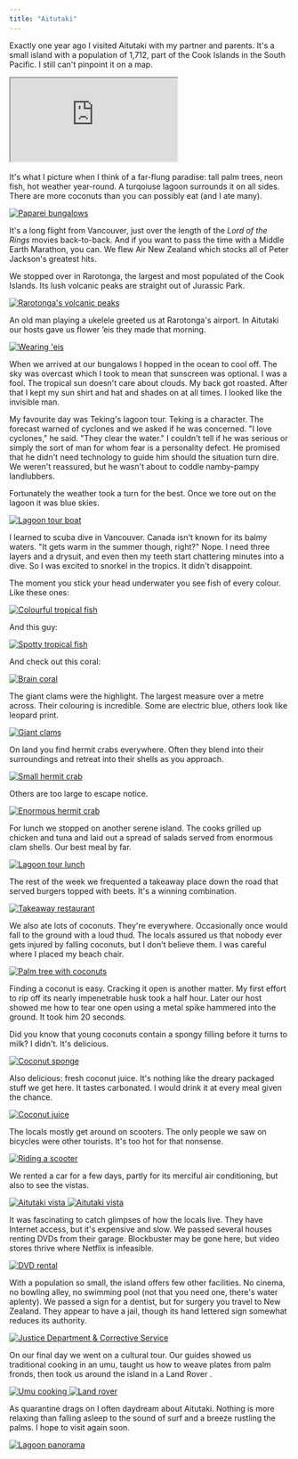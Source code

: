 ```yaml
---
title: "Aitutaki"
---
```


Exactly one year ago I visited Aitutaki with my partner and parents. It's a small island with a population of 1,712, part of the Cook Islands in the South Pacific. I still can't pinpoint it on a map.

<div class="video">
    <iframe allow="fullscreen" src="https://www.youtube-nocookie.com/embed/L5NpLjKvuPY?modestbranding=1">
        <a href="https://www.youtube.com/watch?v=L5NpLjKvuPY">
            Aitutaki, Cook Islands
        </a>
    </iframe>
</div>

It's what I picture when I think of a far-flung paradise: tall palm trees, neon fish, hot weather year-round. A turqoiuse lagoon surrounds it on all sides. There are more coconuts than you can possibly eat (and I ate many).

<a class="image-link" href="/images/aitutaki/bungalows.jpg" target="_blank">
    <img alt="Paparei bungalows" srcset="/images/aitutaki/bungalows-thumbnail.jpg 1x, /images/aitutaki/bungalows-thumbnail@2x.jpg 2x" src="/images/aitutaki/bungalows-thumbnail.jpg">
</a>

It's a long flight from Vancouver, just over the length of the *Lord of the Rings* movies back-to-back. And if you want to pass the time with a Middle Earth Marathon, you can. We flew Air New Zealand which stocks all of Peter Jackson's greatest hits.

We stopped over in Rarotonga, the largest and most populated of the Cook Islands. Its lush volcanic peaks are straight out of Jurassic Park.

<a class="image-link" href="/images/aitutaki/rarotonga.jpg" target="_blank">
    <img alt="Rarotonga's volcanic peaks" srcset="/images/aitutaki/rarotonga-thumbnail.jpg 1x, /images/aitutaki/rarotonga-thumbnail@2x.jpg 2x" src="/images/aitutaki/rarotonga-thumbnail.jpg">
</a>

An old man playing a ukelele greeted us at Rarotonga's airport. In Aitutaki our hosts gave us flower ’eis they made that morning.

<a class="image-link" href="/images/aitutaki/eis-thumbnail.jpg" target="_blank">
    <img alt="Wearing 'eis" srcset="/images/aitutaki/eis-thumbnail.jpg 1x, /images/aitutaki/eis-thumbnail@2x.jpg 2x" src="/images/aitutaki/eis-thumbnail.jpg">
</a>

When we arrived at our bungalows I hopped in the ocean to cool off. The sky was overcast which I took to mean that sunscreen was optional. I was a fool. The tropical sun doesn't care about clouds. My back got roasted. After that I kept my sun shirt and hat and shades on at all times. I looked like the invisible man.

My favourite day was Teking's lagoon tour. Teking is a character. The forecast warned of cyclones and we asked if he was concerned. "I love cyclones," he said. "They clear the water." I couldn't tell if he was serious or simply the sort of man for whom fear is a personality defect. He promised that he didn't need technology to guide him should the situation turn dire. We weren't reassured, but he wasn't about to coddle namby-pampy landlubbers.

Fortunately the weather took a turn for the best. Once we tore out on the lagoon it was blue skies.

<a class="image-link" href="/images/aitutaki/boat.jpg" target="_blank">
    <img alt="Lagoon tour boat" srcset="/images/aitutaki/boat-thumbnail.jpg 1x, /images/aitutaki/boat-thumbnail@2x.jpg 2x" src="/images/aitutaki/boat-thumbnail.jpg">
</a>

I learned to scuba dive in Vancouver. Canada isn't known for its balmy waters. "It gets warm in the summer though, right?" Nope. I need three layers and a drysuit, and even then my teeth start chattering minutes into a dive. So I was excited to snorkel in the tropics. It didn't disappoint.

The moment you stick your head underwater you see fish of every colour. Like these ones:

<a class="image-link" href="/images/aitutaki/colourful-fish.jpg" target="_blank">
    <img alt="Colourful tropical fish" srcset="/images/aitutaki/colourful-fish-thumbnail.jpg 1x, /images/aitutaki/colourful-fish-thumbnail@2x.jpg 2x" src="/images/aitutaki/colourful-fish-thumbnail.jpg">
</a>

And this guy:

<a class="image-link" href="/images/aitutaki/spotty-fish.jpg" target="_blank">
    <img alt="Spotty tropical fish" srcset="/images/aitutaki/spotty-fish-thumbnail.jpg 1x, /images/aitutaki/spotty-fish-thumbnail@2x.jpg 2x" src="/images/aitutaki/spotty-fish-thumbnail.jpg">
</a>

And check out this coral:

<a class="image-link" href="/images/aitutaki/coral.jpg" target="_blank">
    <img alt="Brain coral" srcset="/images/aitutaki/coral-thumbnail.jpg 1x, /images/aitutaki/coral-thumbnail@2x.jpg 2x" src="/images/aitutaki/coral-thumbnail.jpg">
</a>

The giant clams were the highlight. The largest measure over a metre across. Their colouring is incredible. Some are electric blue, others look like leopard print.

<a class="image-link" href="/images/aitutaki/clams.jpg" target="_blank">
    <img alt="Giant clams" srcset="/images/aitutaki/clams-thumbnail.jpg 1x, /images/aitutaki/clams-thumbnail@2x.jpg 2x" src="/images/aitutaki/clams-thumbnail.jpg">
</a>

On land you find hermit crabs everywhere. Often they blend into their surroundings and retreat into their shells as you approach.

<a class="image-link" href="/images/aitutaki/small-crab.jpg" target="_blank">
    <img alt="Small hermit crab" srcset="/images/aitutaki/small-crab-thumbnail.jpg 1x, /images/aitutaki/small-crab-thumbnail@2x.jpg 2x" src="/images/aitutaki/small-crab-thumbnail.jpg">
</a>

Others are too large to escape notice.

<a class="image-link" href="/images/aitutaki/big-crab.jpg" target="_blank">
    <img alt="Enormous hermit crab" srcset="/images/aitutaki/big-crab-thumbnail.jpg 1x, /images/aitutaki/big-crab-thumbnail@2x.jpg 2x" src="/images/aitutaki/big-crab-thumbnail.jpg">
</a>

For lunch we stopped on another serene island. The cooks grilled up chicken and tuna and laid out a spread of salads served from enormous clam shells. Our best meal by far.

<a class="image-link" href="/images/aitutaki/lunch.jpg" target="_blank">
    <img alt="Lagoon tour lunch" srcset="/images/aitutaki/lunch-thumbnail.jpg 1x, /images/aitutaki/lunch-thumbnail@2x.jpg 2x" src="/images/aitutaki/lunch-thumbnail.jpg">
</a>

The rest of the week we frequented a takeaway place down the road that served burgers topped with beets. It's a winning combination.

<a class="image-link" href="/images/aitutaki/takeaway.jpg" target="_blank">
    <img alt="Takeaway restaurant" srcset="/images/aitutaki/takeaway-thumbnail.jpg 1x, /images/aitutaki/takeaway-thumbnail@2x.jpg 2x" src="/images/aitutaki/takeaway-thumbnail.jpg">
</a>

We also ate lots of coconuts. They're everywhere. Occasionally once would fall to the ground with a loud thud. The locals assured us that nobody ever gets injured by falling coconuts, but I don't believe them. I was careful where I placed my beach chair.

<a class="image-link" href="/images/aitutaki/palm-tree.jpg" target="_blank">
    <img alt="Palm tree with coconuts" srcset="/images/aitutaki/palm-tree-thumbnail.jpg 1x, /images/aitutaki/palm-tree-thumbnail@2x.jpg 2x" src="/images/aitutaki/palm-tree-thumbnail.jpg">
</a>

Finding a coconut is easy. Cracking it open is another matter. My first effort to rip off its nearly impenetrable husk took a half hour. Later our host showed me how to tear one open using a metal spike hammered into the ground. It took him 20 seconds.

Did you know that young coconuts contain a spongy filling before it turns to milk? I didn't. It's delicious.

<a class="image-link" href="/images/aitutaki/coconut-filling.jpg" target="_blank">
    <img alt="Coconut sponge" srcset="/images/aitutaki/coconut-filling-thumbnail.jpg 1x, /images/aitutaki/coconut-filling-thumbnail@2x.jpg 2x" src="/images/aitutaki/coconut-filling-thumbnail.jpg">
</a>

Also delicious: fresh coconut juice. It's nothing like the dreary packaged stuff we get here. It tastes carbonated. I would drink it at every meal given the chance.

<a class="image-link" href="/images/aitutaki/coconut.jpg" target="_blank">
    <img alt="Coconut juice" srcset="/images/aitutaki/coconut-thumbnail.jpg 1x, /images/aitutaki/coconut-thumbnail@2x.jpg 2x" src="/images/aitutaki/coconut-thumbnail.jpg">
</a>

The locals mostly get around on scooters. The only people we saw on bicycles were other tourists. It's too hot for that nonsense.

<a class="image-link" href="/images/aitutaki/road.jpg" target="_blank">
    <img alt="Riding a scooter" srcset="/images/aitutaki/road-thumbnail.jpg 1x, /images/aitutaki/road-thumbnail@2x.jpg 2x" src="/images/aitutaki/road-thumbnail.jpg">
</a>

We rented a car for a few days, partly for its merciful air conditioning, but also to see the vistas.

<a class="image-link" href="/images/aitutaki/vista1.jpg" target="_blank">
    <img alt="Aitutaki vista" srcset="/images/aitutaki/vista1-thumbnail.jpg 1x, /images/aitutaki/vista1-thumbnail@2x.jpg 2x" src="/images/aitutaki/vista1-thumbnail.jpg">
</a>

<a class="image-link" href="/images/aitutaki/vista2.jpg" target="_blank">
    <img alt="Aitutaki vista" srcset="/images/aitutaki/vista2-thumbnail.jpg 1x, /images/aitutaki/vista2-thumbnail@2x.jpg 2x" src="/images/aitutaki/vista2-thumbnail.jpg">
</a>

It was fascinating to catch glimpses of how the locals live. They have Internet access, but it's expensive and slow. We passed several houses renting DVDs from their garage. Blockbuster may be gone here, but video stores thrive where Netflix is infeasible.

<a class="image-link" href="/images/aitutaki/dvd-rentals.jpg" target="_blank">
    <img alt="DVD rental" srcset="/images/aitutaki/dvd-rentals-thumbnail.jpg 1x, /images/aitutaki/dvd-rentals-thumbnail@2x.jpg 2x" src="/images/aitutaki/dvd-rentals-thumbnail.jpg">
</a>

With a population so small, the island offers few other facilities. No cinema, no bowling alley, no swimming pool (not that you need one, there's water aplenty). We passed a sign for a dentist, but for surgery you travel to New Zealand. They appear to have a jail, though its hand lettered sign somewhat reduces its authority.

<a class="image-link" href="/images/aitutaki/jail.jpg" target="_blank">
    <img alt="Justice Department & Corrective Service" srcset="/images/aitutaki/jail-thumbnail.jpg 1x, /images/aitutaki/jail-thumbnail@2x.jpg 2x" src="/images/aitutaki/jail-thumbnail.jpg">
</a>

On our final day we went on a cultural tour. Our guides showed us traditional cooking in an umu, taught us how to weave plates from palm fronds, then took us around the island in a Land Rover .

<a class="image-link" href="/images/aitutaki/umu-thumbnail.jpg" target="_blank">
    <img alt="Umu cooking" srcset="/images/aitutaki/umu-thumbnail.jpg 1x, /images/aitutaki/umu-thumbnail@2x.jpg 2x" src="/images/aitutaki/umu-thumbnail.jpg">
</a>

<a class="image-link" href="/images/aitutaki/land-rover.jpg" target="_blank">
    <img alt="Land rover" srcset="/images/aitutaki/land-rover-thumbnail.jpg 1x, /images/aitutaki/land-rover-thumbnail@2x.jpg 2x" src="/images/aitutaki/land-rover-thumbnail.jpg">
</a>

As quarantine drags on I often daydream about Aitutaki. Nothing is more relaxing than falling asleep to the sound of surf and a breeze rustling the palms. I hope to visit again soon.

<a class="image-link" href="/images/aitutaki/panorama.jpg" target="_blank">
    <img alt="Lagoon panorama" srcset="/images/aitutaki/panorama-thumbnail.jpg 1x, /images/aitutaki/panorama-thumbnail@2x.jpg 2x" src="/images/aitutaki/panorama-thumbnail.jpg">
</a>
